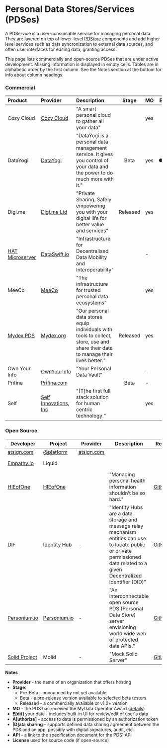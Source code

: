# Personal Data Stores/Services (PDSes)

A PDService is a user-consumable service for managing personal data. They are layered on top of lower-level [PDStore](PDStore.md) components and add higher level services such as data syncronization to external data sources, and often user interfaces for editing data, granting access. 

This page lists commercially and open-source PDSes that are under active development. Missing information is displayed in empty cells. Tables are in alphabetic order by the first column. See the Notes section at the bottom for info about column headings.

### Commercial

| Product                                            | Provider                                  | Description                       | Stage    | MO | E                                                 | A                                                 | D                                               | API |
| :------------------------------------------------- | :---------------------------------------- | :--------- | :----: | :----------------------------------------------------------- | -------------------------------------------------- | -------------------------------------------------- | -------------------------------------------------- | -------------------------------------------------- |
| Cozy Cloud                                         | [Cozy Cloud](https://cozy.io/en/)         | "A smart personal cloud to gather all your data" |            |  yes   |              |     |     |     |
| DataYogi | [DataYogi](https://datayogi.me) | "DataYogi is a personal data management service. It gives you control of your data and the power to do much more with it." | Beta | yes | ● | ●︎ | ●︎ | - |
| Digi.me | [Digi.me Ltd](https://digi.me) | "Private Sharing. Safely empowering you with your digital life for better value and services" | Released | yes |  |  |  |  |
| [HAT Microserver](https://www.hubofallthings.com/) | [DataSwift.io](https://www.dataswift.io/) | "Infrastructure for Decentralised Data Mobility and Interoperability" |            |   -    |  |  |  |      |
| MeeCo						     | [MeeCo](https://MeeCo.me)		 | "The infrastructure for trusted personal data ecosystems"	|            |  yes   |     | ● |   | [API-of-Me](https://docs.meeco.me/) |
| [Mydex PDS](https://mydex.org/platform-services/#personal-data-store) | [Mydex.org](https://mydex.org/) 		 | "Our personal data stores equip individuals with tools to collect, store, use and share their data to manage their lives better." |  Released  |  yes   |  |  |  |      |
| Own Your Info 				     | [OwnYourInfo](https://www.ownyourinfo.com/) | "Your Personal Data Vault" |            | - |                                    |                                    |                                    |  |
| Prifina                                            | [Prifina.com](http://Prifina.com)         |          |    Beta    |   -    |                                                              |                                                              |                                                              |  |
| Self             				     | [Self Innovations, Inc](SelfInnovations.ai) | "[T]he first full stack solution for human centric technology." |	      |  yes   |  |  |  |  |

### Open Source

| Developer                                 | Project                                                      | Provider                         | Description                                                  | Repo                                                         |  MO  | E    | A    | D    | API                                                          | License    |
| ----------------------------------------- | ------------------------------------------------------------ | -------------------------------- | ------------------------------------------------------------ | ------------------------------------------------------------ | :--: | ---- | ---- | ---- | ------------------------------------------------------------ | ---------- |
| [atsign.com](https://atsign.com)          | [@platform](https://atsign.dev/)                             | [atsign.com](https://atsign.com) |                                                              |                                                              |  -   |      |      |      | @platform                                                    |            |
| [Empathy.io](http://empathy.io)           | Liquid                                                       |                                  |                                                              |                                                              |      |      |      |      | Liquid                                                       | Apache 2.0 |
| [HIEofOne](https://hieofone.com/)         | [HIEofOne](https://hieofone.com/)                            |                                  | "Managing personal health information shouldn’t be so hard." | [GitHub](https://github.com/HIEofOne)                        |  -   |      |      |      |                                                              | MIT        |
| [DIF](https://identity.foundation/)       | [Identity Hub](https://identity.foundation/identity-hub/spec/) | -                                | "Identity Hubs are a data storage and message relay mechanism entities can use to locate public or private permissioned data related to a given Decentralized Identifier (DID)" | [GitHub](https://github.com/decentralized-identity/identity-hub) |  -   | -    |      |      | [Identity Hub](https://identity.foundation/identity-hub/spec/) |            |
| [Personium.io](https://personium.io)      | [Personium.io](https://personium.io)                         | -                                | "An interconnectable open source PDS (Personal Data Store) server envisioning world wide web of protected data APIs." | [GitHub](https://github.com/personium/)                      | yes  |      |      |      |                                                              | Apache 2.0 |
| [Solid Project](https://solidproject.org) | Molid                                                        | -                                | "Mock Solid Server"                                          | [GitLab](https://gitlab.com/angelo-v/molid-mock-solid-server) |  -   |      |      |      | [Solid](https://github.com/solid/solid-spec)                 | MIT        |

**Notes**

- **Provider** -  the name of an organization that offers hosting 
- **Stage**:
  - Pre-Beta - announced by not yet available
  - Beta - a pre-release version available to selected beta testers
  - Released - a commercially available or v1.0+ version 
- **MO** - the PDS has received the MyData Operator Award ([details](https://mydata.org/mydata-operators/award/))
- **E[dit]** your data - includes built-in UI for review/edit of user's data
- **A[uthorize]** - access to data is permissioned by an authorization token
- **[D]ata sharing** - supports defined data sharing agreement between the PDS and an app, possibly with digital signatures, audit, etc.
- **API** - a link to the specification document for the PDS' API
- **License** used for source code (if open-source)
